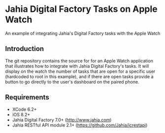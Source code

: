 # Jahia Digital Factory Tasks on Apple Watch
An example of integrating Jahia's Digital Factory tasks with the Apple Watch

## Introduction

The git repository contains the source for for an Apple Watch application that illustrates how to integrate with Jahia Digital Factory's tasks. It will display on the watch the number of tasks that are open for a specific user (hardcoded to root in this example), and if there are open tasks provide a button to go directly to the user's dashboard on the paired phone.

## Requirements

- XCode 6.2+
- iOS 8.2+
- Jahia Digital Factory 7.0+ (http://www.jahia.com)
- Jahia RESTful API module 2.1+ (https://github.com/Jahia/jcrestapi)
